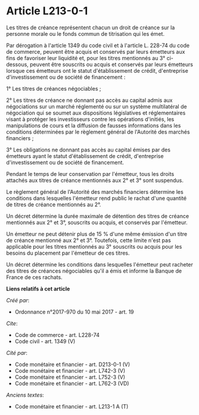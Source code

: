# Article L213-0-1

Les titres de créance représentent chacun un droit de créance sur la personne morale ou le fonds commun de titrisation qui
les émet. 

Par dérogation à l'article 1349 du code civil et à l'article L. 228-74 du code de commerce, peuvent être acquis et conservés
par leurs émetteurs aux fins de favoriser leur liquidité et, pour les titres mentionnés au 3° ci-dessous, peuvent être
souscrits ou acquis et conservés par leurs émetteurs lorsque ces émetteurs ont le statut d'établissement de crédit,
d'entreprise d'investissement ou de société de financement : 

1° Les titres de créances négociables ; 

2° Les titres de créance ne donnant pas accès au capital admis aux négociations sur un marché réglementé ou sur un système
multilatéral de négociation qui se soumet aux dispositions législatives et réglementaires visant à protéger les investisseurs
contre les opérations d'initiés, les manipulations de cours et la diffusion de fausses informations dans les conditions
déterminées par le règlement général de l'Autorité des marchés financiers ; 

3° Les obligations ne donnant pas accès au capital émises par des émetteurs ayant le statut d'établissement de crédit,
d'entreprise d'investissement ou de société de financement. 

Pendant le temps de leur conservation par l'émetteur, tous les droits attachés aux titres de créance mentionnés aux 2° et 3°
sont suspendus. 

Le règlement général de l'Autorité des marchés financiers détermine les conditions dans lesquelles l'émetteur rend public le
rachat d'une quantité de titres de créance mentionnés au 2°. 

Un décret détermine la durée maximale de détention des titres de créance mentionnés aux 2° et 3°, souscrits ou acquis, et
conservés par l'émetteur. 

Un émetteur ne peut détenir plus de 15 % d'une même émission d'un titre de créance mentionné aux 2° et 3°. Toutefois, cette
limite n'est pas applicable pour les titres mentionnés au 3° souscrits ou acquis pour les besoins du placement par l'émetteur
de ces titres. 

Un décret détermine les conditions dans lesquelles l'émetteur peut racheter des titres de créances négociables qu'il a émis
et informe la Banque de France de ces rachats.

**Liens relatifs à cet article**

_Créé par_:

  - Ordonnance n°2017-970 du 10 mai 2017 - art. 19

_Cite_:

  - Code de commerce - art. L228-74
  - Code civil - art. 1349 (V)

_Cité par_:

  - Code monétaire et financier - art. D213-0-1 (V)
  - Code monétaire et financier - art. L742-3 (V)
  - Code monétaire et financier - art. L752-3 (V)
  - Code monétaire et financier - art. L762-3 (VD)

_Anciens textes_:

  - Code monétaire et financier - art. L213-1 A (T)
